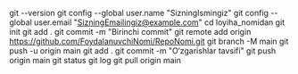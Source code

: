 git --version
git config --global user.name "SizningIsmingiz"
git config --global user.email "SizningEmailingiz@example.com"
cd loyiha_nomidan
git init
git add .
git commit -m "Birinchi commit"
git remote add origin https://github.com/FoydalanuvchiNomi/RepoNomi.git
git branch -M main
git push -u origin main
git add .
git commit -m "O‘zgarishlar tavsifi"
git push origin main
git status
git log
git pull origin main
